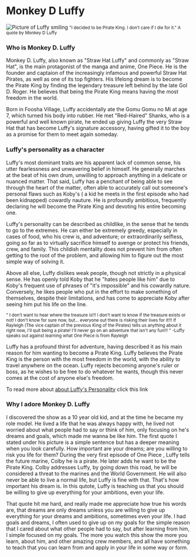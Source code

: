
<!DOCTYPE html>
<html lang="en">
<head>
    <meta charset="UTF-8">
    <meta http-equiv="viewport" content="IE=edge">
    <meta name="viewport" content="width=device-width, initial-scale=1.0">
    <link rel="stylesheet" href="onepiecestyle.css">
    <title>Monkey D. Luffy</title>
</head>
<body>
    <main id="main"> 
        <h1 id="title">Monkey D Luffy</h1>
        <div id="img-div">
            <!--The img element should responsively resize, relative to
             the width of its parent element, without exceeding its 
             original size.-->
             <!-- The img element should be centered within its parent element. -->
            <img src="https://www.kindpng.com/picc/m/306-3069772_luffy-from-one-piece-hd-png-download.png" id="image" alt="Picture of Luffy smiling">
            <small id="Quotes" >"I decided to be Pirate King. I don’t care if I die for it."
                A quote by Monkey D Luffy </small>
        </div>
        <div>
        <h3 id="sub-title">Who is Monkey D. Luffy</h3>
        <p id="tribute-info">
            Monkey D. Luffy, also known as "Straw Hat Luffy" and commonly as "Straw Hat", is the main
            protagonist of the manga and anime, One Piece. He is the founder and captaion of the increasingly 
            infamous and powerful Straw Hat Pirates, as well as one of its top fighters. His lifelong dream
            is to become the Pirate King by finding the legendary treasure left behind by the late Gol D. Roger.
            He believes that being the Pirate King means having the most freedom in the world. 
        </p>
        <p id="tribute-info">
            Born in Foosha Village, Luffy accidentally ate the Gomu Gomu no Mi at age 7, which turned his body
            into rubber. He met "Red-Haired" Shanks, who is a powerful and well known pirate, he ended up giving
            Luffy the very Straw Hat that has become Luffy's signature accessory, having gifted it to the boy as
            a promise for them to meet again someday. 
        </p>
        <h3 id="sub-title">Luffy's personality as a character</h3>
        <p id="tribute-info">Luffy's most dominant traits are his apparent lack of common sense, his utter fearlessness and unwavering
            belief in himself. He generally marches at the beat of his own drum, unwilling to approach anything in a 
            delicate or nuanced matter. That said, Luffy has a penchant of being able to see through the heart of the
            matter, often able to accurately call out someone's personal flaws such as Koby's ( a kid he meets in the
            first episode who had been kidnapped) cowardly nauture. He is profoundly ambitious, frequently declaring he
            will become the Pirate King and devoting his entire becoming one. 
        </p>
        <P id="tribute-info">Luffy's personality can be described as childlike, in the sense that he tends to go to the extremes. He can 
            either be extremely greedy, especially in cases of food, who his crew is, and adventure; or extraordinarily
            selfless, going so far as to virtually sacrifice himself to avenge or protect his friends, crew, and family.
            This childish mentality does not prevent him from often getting to the root of the problem, and allowing him
            to figure out the most simple way of solving it. 
        </P>
        <p id="tribute-info"> Above all else, Luffy dislikes weak people, though not strictly in a physical sense. He has openly told Koby
            that he "hates people like him" due to Koby's frequent use of phrases of "it's impossible" and his cowardly nature.
            Conversely, he likes people who put in the effort to make something of themselves, despite their limitations, 
            and has come to appreciate Koby after seeing him put his life on the line.
        </p>
        <p id="tribute-info"> <small id="Quotes"> " I don't want to hear where the treasure is!!! I don't want to know if the treasure exists or not! I don't
            know for sure now, but... everyone out there is risking their lives for it!!! If Rayleigh (The vice captain of the
            previous King of the Pirates) tells us anything about it right now, I'll quit being a pirate! I'll never go on
            an adventure that isn't any fun!!! " 
            -Luffy speaks out against learning what One Piece is from Rayleigh
        </small> 
        </p>
        <p id="tribute-info">
        Luffy has a profound thirst for adventure, having described it as his main reason for him wanting to become a Pirate 
        King. Luffy believes the Pirate King is the person with the most freedom in the world, with the ability to travel
        anywhere on the ocean. Luffy rejects becoming anyone's ruler or boss, as he wishes to be free to do whatever he wants, 
        though this never comes at the cost of anyone else's freedom. 
        </p>
        </div>
        <p> To read more about
        <a id="tribute-link" href="https://onepiece.fandom.com/wiki/
        Monkey_D._Luffy/Personality" target="_blank">about Luffy's Personality</a> click this link 
        </p>
        <h3 id="sub-title"> Why I adore Monkey D. Luffy</h3>
        <p id="tribute-info"> I discovered the show as a 10 year old kid, and at the time he became my role model. He lived a life that he was always
            happy with, he lived not worried about what people had to say or think of him, only focusing on he's dreams and goals, which
            made me wanna be like him. The first quote I stated under his picture is a simple sentence but has a deeper meaning when you 
            look carefully. How important are your dreams; are you willing to risk you life for them? During the very first episode of One Piece
            , Luffy tells the future marine, Colby he is a pirate. He later adds he want to be the Pirate King. Colby addresses Luffy, 
            by going down this road, he will be considered a threat to the marines and the World Government. 
            He will also never be able to live a normal life, but Luffy is fine with that. That's how important his dream is. In this qutote, 
            Luffy is teaching us that you should be willing to give up everything for your ambitions, even your life. 
        </p>
        <p id="tribute-info">That quote hit me hard, and really made me appreciate how true his words are, that dreams are only dreams unless you are willing 
            to give up everything for your dreams and ambitions, sometimes even your life. I had goals and dreams, I often used to give up on my goals 
            for the simple reason that I cared about what other people had to say, but after learning from him, I simple focused on my goals. 
            The more you watch this show the more you learn, about him, and other amazing crew members, and all have something to teach that you
            can learn from and apply in your life in some way or form. 
        </p>
    </main>
</body>
</html>
